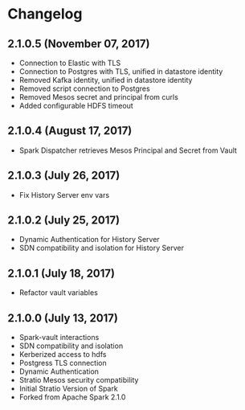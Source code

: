 # Changelog

## 2.1.0.5 (November 07, 2017)

* Connection to Elastic with TLS
* Connection to Postgres with TLS, unified in datastore identity
* Removed Kafka identity, unified in datastore identity
* Removed script connection to Postgres 
* Removed Mesos secret and principal from curls
* Added configurable HDFS timeout

## 2.1.0.4 (August 17, 2017)

* Spark Dispatcher retrieves Mesos Principal and Secret from Vault

## 2.1.0.3 (July 26, 2017)

* Fix History Server env vars


## 2.1.0.2 (July 25, 2017)

* Dynamic Authentication for History Server
* SDN compatibility and isolation for History Server


## 2.1.0.1 (July 18, 2017)

* Refactor vault variables


## 2.1.0.0 (July 13, 2017)

* Spark-vault interactions
* SDN compatibility and isolation
* Kerberized access to hdfs
* Postgress TLS connection
* Dynamic Authentication
* Stratio Mesos security compatibility
* Initial Stratio Version of Spark
* Forked from Apache Spark 2.1.0

